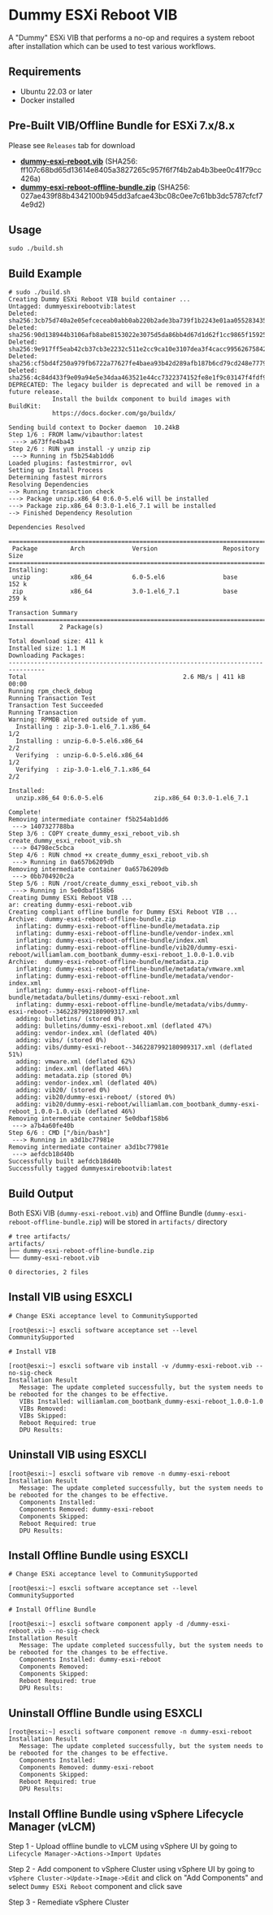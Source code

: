 # Dummy ESXi Reboot VIB

A "Dummy" ESXi VIB that performs a no-op and requires a system reboot after installation which can be used to test various workflows.

## Requirements
* Ubuntu 22.03 or later
* Docker installed

## Pre-Built VIB/Offline Bundle for ESXi 7.x/8.x

Please see `Releases` tab for download

* **[dummy-esxi-reboot.vib](https://github.com/lamw/dummy-esxi-reboot-vib/releases)** (SHA256: ff107c68bd65d13614e8405a3827265c957f6f7f4b2ab4b3bee0c41f79cc426a)
* **[dummy-esxi-reboot-offline-bundle.zip](https://github.com/lamw/dummy-esxi-reboot-vib/releases)** (SHA256: 027ae439f88b4342100b945dd3afcae43bc08c0ee7c61bb3dc5787cfcf74e9d2)

## Usage

```console
sudo ./build.sh
```

## Build Example

```
# sudo ./build.sh
Creating Dummy ESXi Reboot VIB build container ...
Untagged: dummyesxirebootvib:latest
Deleted: sha256:3cb75d740a2e05efceceab0abb0ab220b2ade3ba739f1b2243e01aa055283435
Deleted: sha256:90d138944b3106afb8abe8153022e3075d5da86bb4d67d1d62f1cc9865f15925
Deleted: sha256:9e917ff5eab42cb37cb3e2232c511e2cc9ca10e3107dea3f4cacc99562675842
Deleted: sha256:cf5bd4f250a979fb6722a77627fe4baea93b42d289afb187b6cd79cd248e7779
Deleted: sha256:4c84d433f9e09a94e5e34daa463521e44cc7322374152fe8e1f9c03147f4fdf9
DEPRECATED: The legacy builder is deprecated and will be removed in a future release.
            Install the buildx component to build images with BuildKit:
            https://docs.docker.com/go/buildx/

Sending build context to Docker daemon  10.24kB
Step 1/6 : FROM lamw/vibauthor:latest
 ---> a673ffe4ba43
Step 2/6 : RUN yum install -y unzip zip
 ---> Running in f5b254ab1dd6
Loaded plugins: fastestmirror, ovl
Setting up Install Process
Determining fastest mirrors
Resolving Dependencies
--> Running transaction check
---> Package unzip.x86_64 0:6.0-5.el6 will be installed
---> Package zip.x86_64 0:3.0-1.el6_7.1 will be installed
--> Finished Dependency Resolution

Dependencies Resolved

================================================================================
 Package         Arch             Version                  Repository      Size
================================================================================
Installing:
 unzip           x86_64           6.0-5.el6                base           152 k
 zip             x86_64           3.0-1.el6_7.1            base           259 k

Transaction Summary
================================================================================
Install       2 Package(s)

Total download size: 411 k
Installed size: 1.1 M
Downloading Packages:
--------------------------------------------------------------------------------
Total                                           2.6 MB/s | 411 kB     00:00
Running rpm_check_debug
Running Transaction Test
Transaction Test Succeeded
Running Transaction
Warning: RPMDB altered outside of yum.
  Installing : zip-3.0-1.el6_7.1.x86_64                                     1/2
  Installing : unzip-6.0-5.el6.x86_64                                       2/2
  Verifying  : unzip-6.0-5.el6.x86_64                                       1/2
  Verifying  : zip-3.0-1.el6_7.1.x86_64                                     2/2

Installed:
  unzip.x86_64 0:6.0-5.el6              zip.x86_64 0:3.0-1.el6_7.1

Complete!
Removing intermediate container f5b254ab1dd6
 ---> 1407327788ba
Step 3/6 : COPY create_dummy_esxi_reboot_vib.sh create_dummy_esxi_reboot_vib.sh
 ---> 04798ec5cbca
Step 4/6 : RUN chmod +x create_dummy_esxi_reboot_vib.sh
 ---> Running in 0a657b6209db
Removing intermediate container 0a657b6209db
 ---> 0bb704920c2a
Step 5/6 : RUN /root/create_dummy_esxi_reboot_vib.sh
 ---> Running in 5e0dbaf158b6
Creating Dummy ESXi Reboot VIB ...
ar: creating dummy-esxi-reboot.vib
Creating compliant offline bundle for Dummy ESXi Reboot VIB ...
Archive:  dummy-esxi-reboot-offline-bundle.zip
  inflating: dummy-esxi-reboot-offline-bundle/metadata.zip
  inflating: dummy-esxi-reboot-offline-bundle/vendor-index.xml
  inflating: dummy-esxi-reboot-offline-bundle/index.xml
  inflating: dummy-esxi-reboot-offline-bundle/vib20/dummy-esxi-reboot/williamlam.com_bootbank_dummy-esxi-reboot_1.0.0-1.0.vib
Archive:  dummy-esxi-reboot-offline-bundle/metadata.zip
  inflating: dummy-esxi-reboot-offline-bundle/metadata/vmware.xml
  inflating: dummy-esxi-reboot-offline-bundle/metadata/vendor-index.xml
  inflating: dummy-esxi-reboot-offline-bundle/metadata/bulletins/dummy-esxi-reboot.xml
  inflating: dummy-esxi-reboot-offline-bundle/metadata/vibs/dummy-esxi-reboot--3462287992180909317.xml
  adding: bulletins/ (stored 0%)
  adding: bulletins/dummy-esxi-reboot.xml (deflated 47%)
  adding: vendor-index.xml (deflated 40%)
  adding: vibs/ (stored 0%)
  adding: vibs/dummy-esxi-reboot--3462287992180909317.xml (deflated 51%)
  adding: vmware.xml (deflated 62%)
  adding: index.xml (deflated 46%)
  adding: metadata.zip (stored 0%)
  adding: vendor-index.xml (deflated 40%)
  adding: vib20/ (stored 0%)
  adding: vib20/dummy-esxi-reboot/ (stored 0%)
  adding: vib20/dummy-esxi-reboot/williamlam.com_bootbank_dummy-esxi-reboot_1.0.0-1.0.vib (deflated 46%)
Removing intermediate container 5e0dbaf158b6
 ---> a7b4a60fe40b
Step 6/6 : CMD ["/bin/bash"]
 ---> Running in a3d1bc77981e
Removing intermediate container a3d1bc77981e
 ---> aefdcb18d40b
Successfully built aefdcb18d40b
Successfully tagged dummyesxirebootvib:latest
```

## Build Output

Both ESXi VIB (`dummy-esxi-reboot.vib`) and Offline Bundle (`dummy-esxi-reboot-offline-bundle.zip`) will be stored in `artifacts/` directory

```console
# tree artifacts/
artifacts/
├── dummy-esxi-reboot-offline-bundle.zip
└── dummy-esxi-reboot.vib

0 directories, 2 files
```

## Install VIB using ESXCLI

```console
# Change ESXi acceptance level to CommunitySupported

[root@esxi:~] esxcli software acceptance set --level CommunitySupported

# Install VIB

[root@esxi:~] esxcli software vib install -v /dummy-esxi-reboot.vib --no-sig-check
Installation Result
   Message: The update completed successfully, but the system needs to be rebooted for the changes to be effective.
   VIBs Installed: williamlam.com_bootbank_dummy-esxi-reboot_1.0.0-1.0
   VIBs Removed:
   VIBs Skipped:
   Reboot Required: true
   DPU Results:
```

## Uninstall VIB using ESXCLI

```console
[root@esxi:~] esxcli software vib remove -n dummy-esxi-reboot
Installation Result
   Message: The update completed successfully, but the system needs to be rebooted for the changes to be effective.
   Components Installed:
   Components Removed: dummy-esxi-reboot
   Components Skipped:
   Reboot Required: true
   DPU Results:
```

## Install Offline Bundle using ESXCLI

```console
# Change ESXi acceptance level to CommunitySupported

[root@esxi:~] esxcli software acceptance set --level CommunitySupported

# Install Offline Bundle

[root@esxi:~] esxcli software component apply -d /dummy-esxi-reboot.vib --no-sig-check
Installation Result
   Message: The update completed successfully, but the system needs to be rebooted for the changes to be effective.
   Components Installed: dummy-esxi-reboot
   Components Removed:
   Components Skipped:
   Reboot Required: true
   DPU Results:
```

## Uninstall Offline Bundle using ESXCLI

```console
[root@esxi:~] esxcli software component remove -n dummy-esxi-reboot
Installation Result
   Message: The update completed successfully, but the system needs to be rebooted for the changes to be effective.
   Components Installed:
   Components Removed: dummy-esxi-reboot
   Components Skipped:
   Reboot Required: true
   DPU Results:
```

## Install Offline Bundle using vSphere Lifecycle Manager (vLCM)

Step 1 - Upload offline bundle to vLCM using vSphere UI by going to `Lifecycle Manager->Actions->Import Updates`

Step 2 - Add component to vSphere Cluster using vSphere UI by going to `vSphere Cluster->Update->Image->Edit` and click on "Add Components" and select `Dummy ESXi Reboot` component and click save

Step 3 - Remediate vSphere Cluster